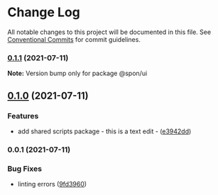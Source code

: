 # Change Log

All notable changes to this project will be documented in this file.
See [Conventional Commits](https://conventionalcommits.org) for commit guidelines.

### [0.1.1](https://github.com/magicspon/nextjs-craftcms-mono/compare/@spon/ui@0.1.0...@spon/ui@0.1.1) (2021-07-11)

**Note:** Version bump only for package @spon/ui





## [0.1.0](https://github.com/magicspon/nextjs-craftcms-mono/compare/@spon/ui@0.0.1...@spon/ui@0.1.0) (2021-07-11)

### Features

- add shared scripts package - this is a text edit - ([e3942dd](https://github.com/magicspon/nextjs-craftcms-mono/commit/e3942dd995d83e60d418763426c0ccd0ad762d45))

### 0.0.1 (2021-07-11)

### Bug Fixes

- linting errors ([9fd3960](https://github.com/magicspon/nextjs-craftcms-mono/commit/9fd3960dc62f6abd4a94b2123feeb1dbc8eb86a4))
